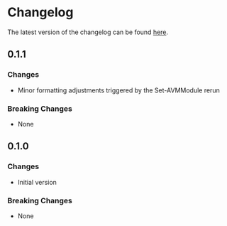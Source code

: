 # Changelog

The latest version of the changelog can be found [here](https://github.com/Azure/bicep-registry-modules/blob/main/avm/res/api-management/service/api/CHANGELOG.md).

## 0.1.1

### Changes

- Minor formatting adjustments triggered by the Set-AVMModule rerun

### Breaking Changes

- None

## 0.1.0

### Changes

- Initial version

### Breaking Changes

- None
